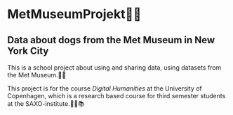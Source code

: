 # MetMuseumProjekt👩‍💻
## Data about dogs from the Met Museum in New York City
This is a school project about using and sharing data, using datasets from the Met Museum.🐶🦴

This project is for the course _Digital Humanities_ at the University of Copenhagen, which is a research based course for third semester students at the SAXO-institute.👩‍🏫📚
